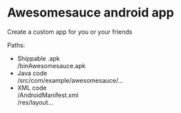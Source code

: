 Awesomesauce android app
========================

<p>Create a custom app for you or your friends</p>

<p>Paths:</p>

<ul>

<li>Shippable .apk<br>/binAwesomesauce.apk</li>

<li>Java code<br>/src/com/example/awesomesauce/...</li>

<li>XML code<br>/AndroidManifest.xml<br>/res/layout...</li>

</ul>

